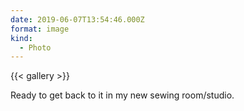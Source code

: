 ```yaml
---
date: 2019-06-07T13:54:46.000Z
format: image
kind:
  - Photo
---
```


{{< gallery >}}

Ready to get back to it in my new sewing room/studio.
